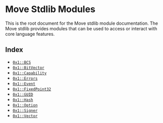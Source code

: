 
<a name="@Move_Stdlib_Modules_0"></a>

# Move Stdlib Modules


This is the root document for the Move stdlib module documentation. The Move stdlib provides modules that can be used to access or interact with core language features.


<a name="@Index_1"></a>

## Index


-  [`0x1::BCS`](BCS.md#0x1_BCS)
-  [`0x1::BitVector`](BitVector.md#0x1_BitVector)
-  [`0x1::Capability`](Capability.md#0x1_Capability)
-  [`0x1::Errors`](Errors.md#0x1_Errors)
-  [`0x1::Event`](Event.md#0x1_Event)
-  [`0x1::FixedPoint32`](FixedPoint32.md#0x1_FixedPoint32)
-  [`0x1::GUID`](GUID.md#0x1_GUID)
-  [`0x1::Hash`](Hash.md#0x1_Hash)
-  [`0x1::Option`](Option.md#0x1_Option)
-  [`0x1::Signer`](Signer.md#0x1_Signer)
-  [`0x1::Vector`](Vector.md#0x1_Vector)


[//]: # ("File containing references which can be used from documentation")
